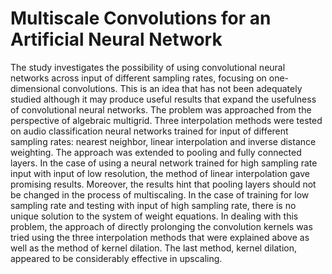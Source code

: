#  Multiscale Convolutions for an Artificial Neural Network 

The study investigates the possibility of using convolutional neural networks across input of different sampling rates, focusing on one-dimensional convolutions. This is an idea that has not been adequately studied although it may produce useful results that expand the usefulness of convolutional neural networks. The problem was approached from the perspective of algebraic multigrid. Three interpolation methods were tested on audio classification neural networks trained for input of different sampling rates: nearest neighbor, linear interpolation and inverse distance weighting. The approach was extended to pooling and fully connected layers. In the case of using a neural network trained for high sampling rate input with input of low resolution, the method of linear interpolation gave promising results. Moreover, the results hint that pooling layers should not be changed in the process of multiscaling. In the case of training for low sampling rate and testing with input of high sampling rate, there is no unique solution to the system of weight equations. In dealing with this problem, the approach of directly prolonging the convolution kernels was tried using the three interpolation methods that were explained above as well as the method of kernel dilation. The last method, kernel dilation, appeared to be considerably effective in upscaling.

